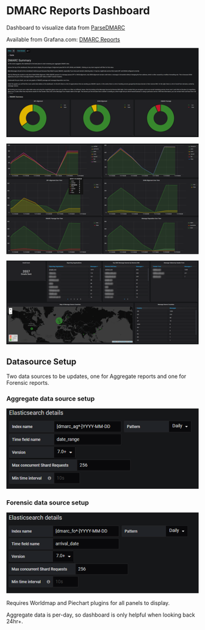 # DMARC Reports Dashboard
Dashboard to visualize data from [ParseDMARC](https://github.com/domainaware/parsedmarc)

Available from Grafana.com: [DMARC Reports](https://grafana.com/grafana/dashboards/11227)

![DMARC Report Overview](./grafana-dmarc-reports01.png)

![DMARC Report Status Over Time](./grafana-dmarc-reports02.png)

![DMARC Report Details](./grafana-dmarc-reports03.png)

## Datasource Setup
Two data sources to be updates, one for Aggregate reports and one for Forensic reports.

### Aggregate data source setup
![Aggregate data source setup](./grafana-dmarc-reports04.png)

### Forensic data source setup
![Forensic data source setup](./grafana-dmarc-reports05.png)

Requires Worldmap and Piechart plugins for all panels to display.

Aggregate data is per-day, so dashboard is only helpful when looking back 24hr+.

